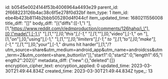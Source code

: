 id: b0545e0024144f53b4006964a4493e29
parent_id: 2f668223126b4ac38c6f5e278f0d32bf
item_type: 1
item_id: ebe4b423b8114b2bbb505280d4f044cf
item_updated_time: 1680211556008
title_diff: "[]"
body_diff: "[{\"diffs\":[[-1,\"I \"],[1,\"https://www.reddit.com/r/edmproduction/comments/126hahq/i_\"],[0,\"made\"],[-1,\" \"],[1,\"_\"],[0,\"this\"],[-1,\" \"],[1,\"_\"],[0,\"video\"],[-1,\" on \"],[1,\"_on_\"],[0,\"using\"],[-1,\" \"],[1,\"_\"],[0,\"limiters\"],[-1,\" to \"],[1,\"_to_\"],[0,\"make\"],[-1,\" \"],[1,\"_\"],[0,\"your\"],[-1,\" drums hit harder\"],[1,\"/?utm_source=share&utm_medium=android_app&utm_name=androidcss&utm_term=2&utm_content=share_button\\\n\"]],\"start1\":0,\"start2\":0,\"length1\":65,\"length2\":202}]"
metadata_diff: {"new":{},"deleted":[]}
encryption_cipher_text: 
encryption_applied: 0
updated_time: 2023-03-30T21:49:44.834Z
created_time: 2023-03-30T21:49:44.834Z
type_: 13